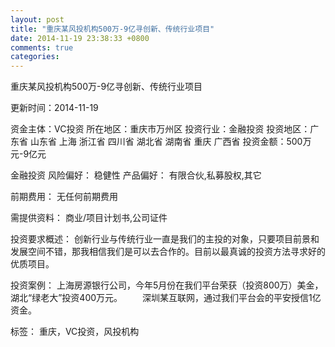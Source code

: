 ```yaml
---
layout: post
title: "重庆某风投机构500万-9亿寻创新、传统行业项目"
date: 2014-11-19 23:38:33 +0800
comments: true
categories: 
---
```

重庆某风投机构500万-9亿寻创新、传统行业项目



更新时间：2014-11-19

资金主体：VC投资
所在地区：重庆市万州区
投资行业：金融投资
投资地区：广东省 山东省 上海 浙江省 四川省 湖北省 湖南省 重庆 广西省
投资金额：500万元-9亿元

金融投资
风险偏好：
                            稳健性 
                                                                                产品偏好：
                            有限合伙,私募股权,其它

前期费用：
无任何前期费用

需提供资料：
商业/项目计划书,公司证件

投资要求概述：
创新行业与传统行业一直是我们的主投的对象，只要项目前景和发展空间不错，那我相信我们是可以去合作的。目前以最真诚的投资方法寻求好的优质项目。

投资案例：
上海房源银行公司，今年5月份在我们平台荣获（投资800万）美金，湖北“绿老大”投资400万元。
　　深圳某互联网，通过我们平台会的平安授信1亿资金。

标签：
重庆，VC投资，风投机构

